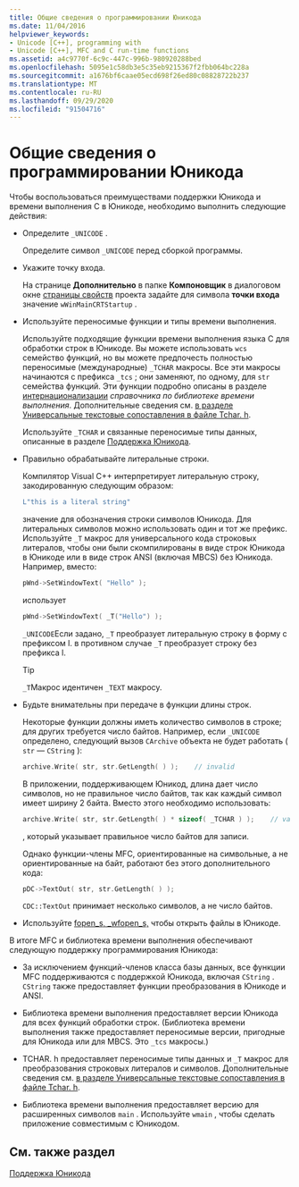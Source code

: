 ```yaml
---
title: Общие сведения о программировании Юникода
ms.date: 11/04/2016
helpviewer_keywords:
- Unicode [C++], programming with
- Unicode [C++], MFC and C run-time functions
ms.assetid: a4c9770f-6c9c-447c-996b-980920288bed
ms.openlocfilehash: 5095e1c58db3e5c35eb9215367f2fbb064bc228a
ms.sourcegitcommit: a1676bf6caae05ecd698f26ed80c08828722b237
ms.translationtype: MT
ms.contentlocale: ru-RU
ms.lasthandoff: 09/29/2020
ms.locfileid: "91504716"
---
```

# <a name="unicode-programming-summary"></a>Общие сведения о программировании Юникода

Чтобы воспользоваться преимуществами поддержки Юникода и времени выполнения C в Юникоде, необходимо выполнить следующие действия:

- Определите `_UNICODE` .

   Определите символ `_UNICODE` перед сборкой программы.

- Укажите точку входа.

   На странице **Дополнительно** в папке **Компоновщик** в диалоговом окне [страницы свойств](../build/reference/property-pages-visual-cpp.md) проекта задайте для символа **точки входа** значение `wWinMainCRTStartup` .

- Используйте переносимые функции и типы времени выполнения.

   Используйте подходящие функции времени выполнения языка C для обработки строк в Юникоде. Вы можете использовать `wcs` семейство функций, но вы можете предпочесть полностью переносимые (международные) `_TCHAR` макросы. Все эти макросы начинаются с префикса `_tcs` ; они заменяют, по одному, для `str` семейства функций. Эти функции подробно описаны в разделе [интернационализации](../c-runtime-library/internationalization.md) *справочника по библиотеке времени выполнения*. Дополнительные сведения см. [в разделе Универсальные текстовые сопоставления в файле Tchar. h](../text/generic-text-mappings-in-tchar-h.md).

   Используйте `_TCHAR` и связанные переносимые типы данных, описанные в разделе [Поддержка Юникода](../text/support-for-unicode.md).

- Правильно обрабатывайте литеральные строки.

   Компилятор Visual C++ интерпретирует литеральную строку, закодированную следующим образом:

    ```cpp
    L"this is a literal string"
    ```

   значение для обозначения строки символов Юникода. Для литеральных символов можно использовать один и тот же префикс. Используйте `_T` макрос для универсального кода строковых литералов, чтобы они были скомпилированы в виде строк Юникода в Юникоде или в виде строк ANSI (включая MBCS) без Юникода. Например, вместо:

    ```cpp
    pWnd->SetWindowText( "Hello" );
    ```

   использует

    ```cpp
    pWnd->SetWindowText( _T("Hello") );
    ```

   `_UNICODE`Если задано, `_T` преобразует литеральную строку в форму с префиксом l. в противном случае `_T` преобразует строку без префикса l.

    > [!TIP]
    >  `_T`Макрос идентичен `_TEXT` макросу.

- Будьте внимательны при передаче в функции длины строк.

   Некоторые функции должны иметь количество символов в строке; для других требуется число байтов. Например, если `_UNICODE` определено, следующий вызов `CArchive` объекта не будет работать ( `str` — `CString` ):

    ```cpp
    archive.Write( str, str.GetLength( ) );    // invalid
    ```

   В приложении, поддерживающем Юникод, длина дает число символов, но не правильное число байтов, так как каждый символ имеет ширину 2 байта. Вместо этого необходимо использовать:

    ```cpp
    archive.Write( str, str.GetLength( ) * sizeof( _TCHAR ) );    // valid
    ```

   , который указывает правильное число байтов для записи.

   Однако функции-члены MFC, ориентированные на символьные, а не ориентированные на байт, работают без этого дополнительного кода:

    ```cpp
    pDC->TextOut( str, str.GetLength( ) );
    ```

   `CDC::TextOut` принимает несколько символов, а не число байтов.

- Используйте [fopen_s, _wfopen_s,](../c-runtime-library/reference/fopen-s-wfopen-s.md) чтобы открыть файлы в Юникоде.

В итоге MFC и библиотека времени выполнения обеспечивают следующую поддержку программирования Юникода:

- За исключением функций-членов класса базы данных, все функции MFC поддерживаются с поддержкой Юникода, включая `CString` . `CString` также предоставляет функции преобразования в Юникоде и ANSI.

- Библиотека времени выполнения предоставляет версии Юникода для всех функций обработки строк. (Библиотека времени выполнения также предоставляет переносимые версии, пригодные для Юникода или для MBCS. Это `_tcs` макросы.)

- TCHAR. h предоставляет переносимые типы данных и `_T` макрос для преобразования строковых литералов и символов. Дополнительные сведения см. [в разделе Универсальные текстовые сопоставления в файле Tchar. h](../text/generic-text-mappings-in-tchar-h.md).

- Библиотека времени выполнения предоставляет версию для расширенных символов `main` . Используйте `wmain` , чтобы сделать приложение совместимым с Юникодом.

## <a name="see-also"></a>См. также раздел

[Поддержка Юникода](../text/support-for-unicode.md)
